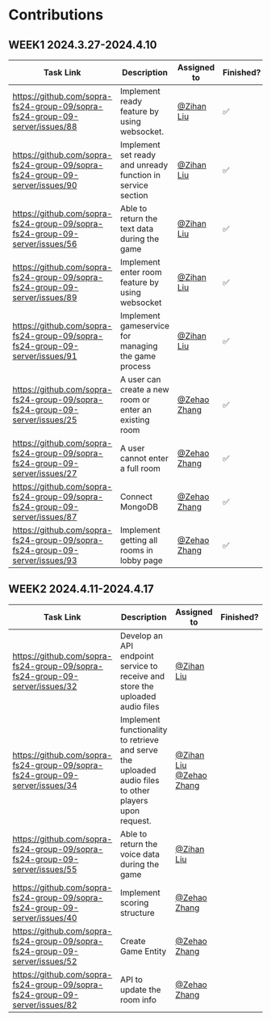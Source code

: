 # Contributions
## WEEK1 2024.3.27-2024.4.10
|Task Link|Description|Assigned to|Finished?|
|---|---|---|---|
https://github.com/sopra-fs24-group-09/sopra-fs24-group-09-server/issues/88| Implement ready feature by using websocket. |[@Zihan Liu](https://github.com/zihanltesla)|:white_check_mark:|
https://github.com/sopra-fs24-group-09/sopra-fs24-group-09-server/issues/90| Implement set ready and unready function in service section|[@Zihan Liu](https://github.com/zihanltesla)|:white_check_mark:|
https://github.com/sopra-fs24-group-09/sopra-fs24-group-09-server/issues/56| Able to return the text data during the game|[@Zihan Liu](https://github.com/zihanltesla)|:white_check_mark:|   
https://github.com/sopra-fs24-group-09/sopra-fs24-group-09-server/issues/89| Implement enter room feature by using websocket |[@Zihan Liu](https://github.com/zihanltesla)|:white_check_mark:| 
https://github.com/sopra-fs24-group-09/sopra-fs24-group-09-server/issues/91| Implement gameservice for managing the game process |[@Zihan Liu](https://github.com/zihanltesla)|:white_check_mark:|                                                                                                                              
https://github.com/sopra-fs24-group-09/sopra-fs24-group-09-server/issues/25| A user can create a new room or enter an existing room | [@Zehao Zhang](https://github.com/Zehao-Zhang) |:white_check_mark:|
https://github.com/sopra-fs24-group-09/sopra-fs24-group-09-server/issues/27| A user cannot enter a full room | [@Zehao Zhang](https://github.com/Zehao-Zhang)   |:white_check_mark:|
https://github.com/sopra-fs24-group-09/sopra-fs24-group-09-server/issues/87| Connect MongoDB | [@Zehao Zhang](https://github.com/Zehao-Zhang)   |:white_check_mark:|
https://github.com/sopra-fs24-group-09/sopra-fs24-group-09-server/issues/93| Implement getting all rooms in lobby page | [@Zehao Zhang](https://github.com/Zehao-Zhang)   |:white_check_mark:|

## WEEK2 2024.4.11-2024.4.17
|Task Link|Description|Assigned to| Finished? |
|---|---|---|-----------|
https://github.com/sopra-fs24-group-09/sopra-fs24-group-09-server/issues/32| Develop an API endpoint service to receive and store the uploaded audio files|[@Zihan Liu](https://github.com/zihanltesla)|           |
https://github.com/sopra-fs24-group-09/sopra-fs24-group-09-server/issues/34| Implement functionality to retrieve and serve the uploaded audio files to other players upon request.|[@Zihan Liu](https://github.com/zihanltesla) [@Zehao Zhang](https://github.com/Zehao-Zhang) |           |
https://github.com/sopra-fs24-group-09/sopra-fs24-group-09-server/issues/55| Able to return the voice data during the game|[@Zihan Liu](https://github.com/zihanltesla) |           |
https://github.com/sopra-fs24-group-09/sopra-fs24-group-09-server/issues/40| Implement scoring structure | [@Zehao Zhang](https://github.com/Zehao-Zhang) |           |
https://github.com/sopra-fs24-group-09/sopra-fs24-group-09-server/issues/52| Create Game Entity | [@Zehao Zhang](https://github.com/Zehao-Zhang)   |           |
https://github.com/sopra-fs24-group-09/sopra-fs24-group-09-server/issues/82| API to update the room info | [@Zehao Zhang](https://github.com/Zehao-Zhang)   |           |